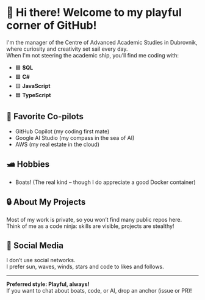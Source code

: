 # 👋 Hi there! Welcome to my playful corner of GitHub!

I'm the manager of the Centre of Advanced Academic Studies in Dubrovnik, where curiosity and creativity set sail every day.  
When I'm not steering the academic ship, you’ll find me coding with:

- 🟦 **SQL**
- 🟩 **C#**
- 🟨 **JavaScript**
- 🟦 **TypeScript**

## 🤖 Favorite Co-pilots

- GitHub Copilot (my coding first mate)
- Google AI Studio (my compass in the sea of AI)
- AWS (my real estate in the cloud)

## 🛥️ Hobbies

- Boats! (The real kind – though I do appreciate a good Docker container)

## 🔒 About My Projects

Most of my work is private, so you won’t find many public repos here.  
Think of me as a code ninja: skills are visible, projects are stealthy!

## 🚫 Social Media

I don’t use social networks.  
I prefer sun, waves, winds, stars and code to likes and follows.

---

**Preferred style: Playful, always!**  
If you want to chat about boats, code, or AI, drop an anchor (issue or PR)!

